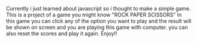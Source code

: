 Currently i just learned about javascript so i thought to make a simple game.
This is a project of a game you might know "ROCK PAPER SCISSORS"
In this game you can click any of the option you want to play and the result will be shown on screen and you are playing this game with computer.
you can also reset the scores and play it again.
Enjoy!!
